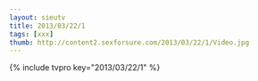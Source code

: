 ```yaml
--- 
layout: sieutv
title: 2013/03/22/1
tags: [xxx]
thumb: http://content2.sexforsure.com/2013/03/22/1/Video.jpg
---
```

{% include tvpro key="2013/03/22/1" %} 
